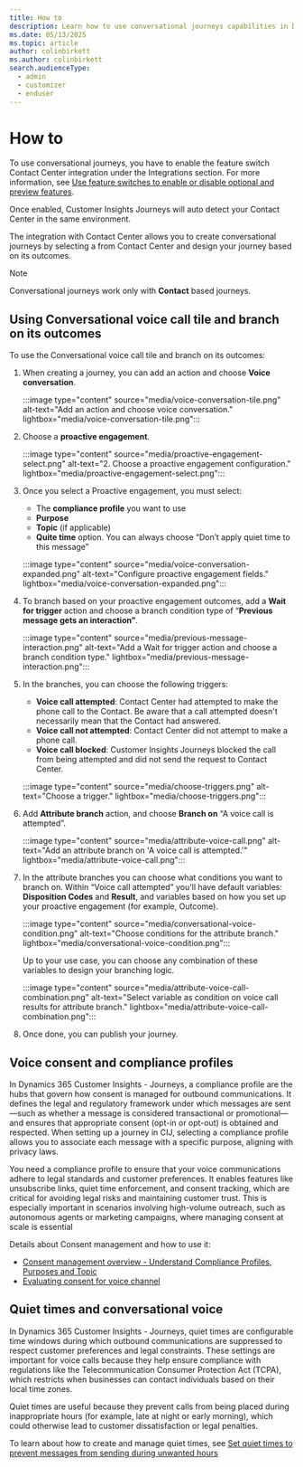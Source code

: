 ```yaml
---
title: How to
description: Learn how to use conversational journeys capabilities in Dynamics 365 Customer Insights - Journeys.
ms.date: 05/13/2025
ms.topic: article
author: colinbirkett
ms.author: colinbirkett
search.audienceType: 
  - admin
  - customizer
  - enduser
---
```


# How to

To use conversational journeys, you have to enable the feature switch Contact Center integration under the Integrations section. For more information, see [Use feature switches to enable or disable optional and preview features](admin-feature-switches.md#integrations).

Once enabled, Customer Insights Journeys will auto detect your Contact Center in the same environment.

The integration with Contact Center allows you to create conversational journeys by selecting a <!-- [proactive engagement](LINK) --> from Contact Center and design your journey based on its outcomes.

> [!NOTE]
> Conversational journeys work only with **Contact** based journeys.

## Using Conversational voice call tile and branch on its outcomes

To use the Conversational voice call tile and branch on its outcomes:

1. When creating a journey, you can add an action and choose **Voice conversation**.

    :::image type="content" source="media/voice-conversation-tile.png" alt-text="Add an action and choose voice conversation." lightbox="media/voice-conversation-tile.png":::
    
1. Choose a **proactive engagement**.

    :::image type="content" source="media/proactive-engagement-select.png" alt-text="2.	Choose a proactive engagement configuration." lightbox="media/proactive-engagement-select.png":::
    
1. Once you select a Proactive engagement, you must select:
    - The **compliance profile** you want to use
    - **Purpose**
    - **Topic** (if applicable)
    - **Quite time** option. You can always choose “Don’t apply quiet time to this message”

    :::image type="content" source="media/voice-conversation-expanded.png" alt-text="Configure proactive engagement fields." lightbox="media/voice-conversation-expanded.png":::

1. To branch based on your proactive engagement outcomes, add a **Wait for trigger** action and choose a branch condition type of “**Previous message gets an interaction”**.

    :::image type="content" source="media/previous-message-interaction.png" alt-text="Add a Wait for trigger action and choose a branch condition type." lightbox="media/previous-message-interaction.png":::
    
1. In the branches, you can choose the following triggers:
    - **Voice call attempted**: Contact Center had attempted to make the phone call to the Contact. Be aware that a call attempted doesn't necessarily mean that the Contact had answered.
    - **Voice call not attempted**: Contact Center did not attempt to make a phone call.
    - **Voice call blocked**: Customer Insights Journeys blocked the call from being attempted and did not send the request to Contact Center.

    :::image type="content" source="media/choose-triggers.png" alt-text="Choose a trigger." lightbox="media/choose-triggers.png":::

1. Add **Attribute branch** action, and choose **Branch on** “A voice call is attempted”.

    :::image type="content" source="media/attribute-voice-call.png" alt-text="Add an attribute branch on 'A voice call is attempted.'" lightbox="media/attribute-voice-call.png":::

1. In the attribute branches you can choose what conditions you want to branch on. Within “Voice call attempted” you'll have default variables: **Disposition Codes** and **Result**, and variables based on how you set up your proactive engagement (for example, Outcome).

    :::image type="content" source="media/conversational-voice-condition.png" alt-text="Choose conditions for the attribute branch." lightbox="media/conversational-voice-condition.png":::

    Up to your use case, you can choose any combination of these variables to design your branching logic. 

    :::image type="content" source="media/attribute-voice-call-combination.png" alt-text="Select variable as condition on voice call results for attribute branch." lightbox="media/attribute-voice-call-combination.png":::

1. Once done, you can publish your journey.

## Voice consent and compliance profiles

In Dynamics 365 Customer Insights - Journeys, a compliance profile are the hubs that govern how consent is managed for outbound communications. It defines the legal and regulatory framework under which messages are sent—such as whether a message is considered transactional or promotional—and ensures that appropriate consent (opt-in or opt-out) is obtained and respected. When setting up a journey in CIJ, selecting a compliance profile allows you to associate each message with a specific purpose, aligning with privacy laws.

You need a compliance profile to ensure that your voice communications adhere to legal standards and customer preferences. It enables features like unsubscribe links, quiet time enforcement, and consent tracking, which are critical for avoiding legal risks and maintaining customer trust. This is especially important in scenarios involving high-volume outreach, such as autonomous agents or marketing campaigns, where managing consent at scale is essential

Details about Consent management and how to use it:

- [Consent management overview - Understand Compliance Profiles, Purposes and Topic](real-time-marketing-compliance-settings.md)
- [Evaluating consent for voice channel](real-time-marketing-email-text-consent.md#how-consent-is-respected-for-voice-channel-by-default)

## Quiet times and conversational voice

In Dynamics 365 Customer Insights - Journeys, quiet times are configurable time windows during which outbound communications are suppressed to respect customer preferences and legal constraints. These settings are important for voice calls because they help ensure compliance with regulations like the Telecommunication Consumer Protection Act (TCPA), which restricts when businesses can contact individuals based on their local time zones.

Quiet times are useful because they prevent calls from being placed during inappropriate hours (for example, late at night or early morning), which could otherwise lead to customer dissatisfaction or legal penalties.

To learn about how to create and manage quiet times, see [Set quiet times to prevent messages from sending during unwanted hours](real-time-marketing-quiet-times.md)
